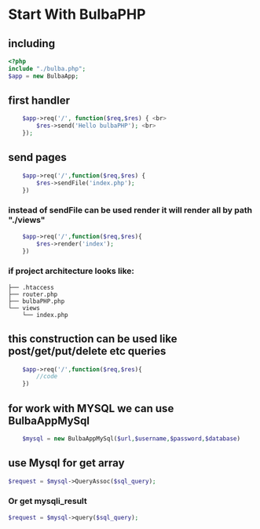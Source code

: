 # Start With BulbaPHP
## including
```php 
<?php
include "./bulba.php";
$app = new BulbaApp;
```
## first handler
```php
    $app->req('/', function($req,$res) { <br>
        $res->send('Hello bulbaPHP'); <br>
    });
```

## send pages

```php
    $app->req('/',function($req,$res) {
        $res->sendFile('index.php');
    })
```
### instead of sendFile can be used render it will render all by path "./views"

```php 
    $app->req('/',function($req,$res){
        $res->render('index');
    })
```
### if project architecture looks like:
```
├── .htaccess
├── router.php
├── bulbaPHP.php
└── views
    └── index.php
```


## this construction can be used like post/get/put/delete etc queries
```php
    $app->req('/',function($req,$res){
        //code
    })
```

## for work with MYSQL we can use BulbaAppMySql
```php
    $mysql = new BulbaAppMySql($url,$username,$password,$database)
```

## use Mysql for get array
```php 
$request = $mysql->QueryAssoc($sql_query);
```

### Or get mysqli_result
```php 
$request = $mysql->query($sql_query);
```
